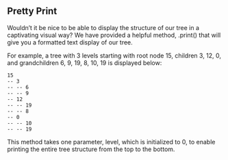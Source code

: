 ## Pretty Print

Wouldn’t it be nice to be able to display the structure of our tree in a captivating visual way? We have provided a helpful method, .print() that will give you a formatted text display of our tree.

For example, a tree with 3 levels starting with root node 15, children 3, 12, 0, and grandchildren 6, 9, 19, 8, 10, 19 is displayed below:

```
15
-- 3
-- -- 6
-- -- 9
-- 12
-- -- 19
-- -- 8
-- 0
-- -- 10
-- -- 19
```

This method takes one parameter, level, which is initialized to 0, to enable printing the entire tree structure from the top to the bottom.
